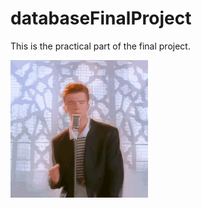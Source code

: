 # databaseFinalProject
This is the practical part of the final project.

![alt text](https://github.com/C4mill3/databaseFinalProject/blob/main/rickroll-roll.gif?raw=true)
